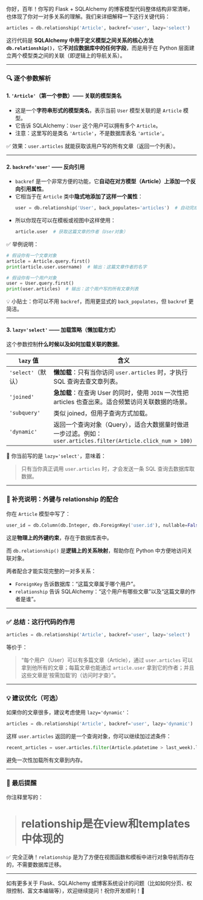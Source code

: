 你好，百年！你写的 Flask + SQLAlchemy 的博客模型代码整体结构非常清晰，也体现了你对一对多关系的理解。我们来详细解释一下这行关键代码：

```python
articles = db.relationship('Article', backref='user', lazy='select')
```

这行代码是 **SQLAlchemy 中用于定义模型之间关系的核心方法 `db.relationship()`**，它**不对应数据库中的任何字段**，而是用于在 Python 层面建立两个模型类之间的关联（即逻辑上的导航关系）。

---

### 🔍 逐个参数解析

#### 1. `'Article'`（第一个参数）—— 关联的模型类名

- 这是一个**字符串形式的模型类名**，表示当前 `User` 模型关联的是 `Article` 模型。
- 它告诉 SQLAlchemy：`User` 这个用户可以拥有多个 `Article`。
- 注意：这里写的是类名 `'Article'`，不是数据库表名 `'article'`。

✅ 效果：`user.articles` 就能获取该用户写的所有文章（返回一个列表）。

---

#### 2. `backref='user'` —— 反向引用

- `backref` 是一个非常方便的功能，它**自动在对方模型（Article）上添加一个反向引用属性**。
- 它相当于在 `Article` 类中**隐式地添加了这样一个属性**：
  ```python
  user = db.relationship('User', back_populates='articles')  # 自动完成
  ```
- 所以你现在可以在模板或视图中这样使用：
  ```python
  article.user  # 获取这篇文章的作者（User对象）
  ```

✅ 举例说明：
```python
# 假设你有一个文章对象
article = Article.query.first()
print(article.user.username)  # 输出：这篇文章作者的名字

# 假设你有一个用户对象
user = User.query.first()
print(user.articles)  # 输出：这个用户写的所有文章列表
```

💡 小贴士：你可以不用 `backref`，而用更显式的 `back_populates`，但 `backref` 更简洁。

---

#### 3. `lazy='select'` —— 加载策略（懒加载方式）

这个参数控制**什么时候以及如何加载关联的数据**。

| `lazy` 值 | 含义 |
|----------|------|
| `'select'`（默认） | **懒加载**：只有当你访问 `user.articles` 时，才执行 SQL 查询去查文章列表。 |
| `'joined'` | **急加载**：在查询 User 的同时，使用 `JOIN` 一次性把 articles 也查出来。适合频繁访问关联数据的场景。 |
| `'subquery'` | 类似 joined，但用子查询方式加载。 |
| `'dynamic'` | 返回一个查询对象（Query），适合大数据量时做进一步过滤。例如：`user.articles.filter(Article.click_num > 100)` |

🔹 你当前写的是 `lazy='select'`，意味着：
> 只有当你真正调用 `user.articles` 时，才会发送一条 SQL 查询去数据库取数据。

---

### 🧩 补充说明：外键与 relationship 的配合

你在 `Article` 模型中写了：
```python
user_id = db.Column(db.Integer, db.ForeignKey('user.id'), nullable=False)
```
这是**物理上的外键约束**，存在于数据库表中。

而 `db.relationship()` 是**逻辑上的关系映射**，帮助你在 Python 中方便地访问关联对象。

两者配合才能实现完整的一对多关系：
- `ForeignKey` 告诉数据库：“这篇文章属于哪个用户”。
- `relationship` 告诉 SQLAlchemy：“这个用户有哪些文章”以及“这篇文章的作者是谁”。

---

### ✅ 总结：这行代码的作用

```python
articles = db.relationship('Article', backref='user', lazy='select')
```

等价于：

> “每个用户（User）可以有多篇文章（Article），通过 `user.articles` 可以拿到他所有的文章；每篇文章也能通过 `article.user` 拿到它的作者；并且这些文章是‘按需加载’的（访问时才查）”。

---

### 💡 建议优化（可选）

如果你的文章很多，建议考虑使用 `lazy='dynamic'`：

```python
articles = db.relationship('Article', backref='user', lazy='dynamic')
```

这样 `user.articles` 返回的是一个查询对象，你可以继续加过滤条件：

```python
recent_articles = user.articles.filter(Article.pdatetime > last_week).limit(5).all()
```

避免一次性加载所有文章到内存。

---

### 📌 最后提醒

你注释里写的：
> # relationship是在view和templates中体现的

✅ 完全正确！`relationship` 是为了方便在视图函数和模板中进行对象导航而存在的，不需要数据库迁移。

---

如有更多关于 Flask、SQLAlchemy 或博客系统设计的问题（比如如何分页、权限控制、富文本编辑等），欢迎继续提问！祝你开发顺利！🚀